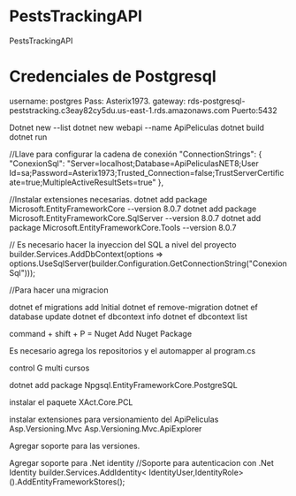 # PestsTrackingAPI
PestsTrackingAPI

# Credenciales de Postgresql
username: postgres
Pass: Asterix1973.
gateway: rds-postgresql-peststracking.c3eay82cy5du.us-east-1.rds.amazonaws.com
Puerto:5432

Dotnet new --list
dotnet new webapi --name ApiPeliculas
dotnet build
dotnet run 

//Llave para configurar la cadena de conexión
 "ConnectionStrings": {
    "ConexionSql": "Server=localhost;Database=ApiPeliculasNET8;User Id=sa;Password=Asterix1973;Trusted_Connection=false;TrustServerCertificate=true;MultipleActiveResultSets=true"
  },


  //Instalar extensiones necesarias.
  dotnet add package Microsoft.EntityFrameworkCore --version 8.0.7
  dotnet add package Microsoft.EntityFrameworkCore.SqlServer --version 8.0.7
  dotnet add package Microsoft.EntityFrameworkCore.Tools --version 8.0.7


// Es necesario hacer la inyeccion del SQL a nivel del proyecto
builder.Services.AddDbContext<ApplicationDbContext>(options => 
options.UseSqlServer(builder.Configuration.GetConnectionString("ConexionSql")));

//Para hacer una migracion

dotnet ef migrations add Initial
dotnet ef remove-migration
dotnet ef database update
dotnet ef dbcontext info
dotnet ef dbcontext list

command + shift + P = Nuget Add Nuget Package

Es necesario agrega los repositorios y el automapper al program.cs

control G multi cursos

dotnet add package Npgsql.EntityFrameworkCore.PostgreSQL

instalar el paquete XAct.Core.PCL

instalar extensiones para versionamiento del ApiPeliculas
Asp.Versioning.Mvc
Asp.Versioning.Mvc.ApiExplorer

Agregar soporte para las versiones.


Agregar soporte para .Net identity
//Soporte para autenticacion con .Net Identity
builder.Services.AddIdentity<
IdentityUser,IdentityRole>().AddEntityFrameworkStores<ApplicationDbContext>();
